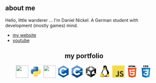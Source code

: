 <div class="about me">
  <h2>about me</h2>
  <p>Hello, little wanderer ... I'm Daniel Nickel. A German student with development (mostly games) mind.</p>
</div>

<div class="links">
  <ul>
    <li><a href="https://nickel-dev.github.io/">my website</a></li>
    <li><a href="https://www.youtube.com/channel/UC0EUzVE5lTTZ8aGAZ9D60zA">youtube</a></li>
  </ul>
</div>

<div class="prtfolio" align="center" margin-right=10% margin-left=10%>
  <h2>my portfolio</h2>
  <a href="https://vlang.io/"><img src="https://raw.githubusercontent.com/vlang/v-logo/master/dist/v-logo.png" width=40 height=40></a>
  <a href="https://python.org/"><img src="https://raw.githubusercontent.com/devicons/devicon/master/icons/python/python-original.svg" width=40 height=40></a>
  <a href="https://www.gnu.org/software/bash/"><img src="https://camo.githubusercontent.com/bbb327d6ba7708520eaafd13396fed64d73bf5df5c4cdd0ba03cf0843f7a9340/68747470733a2f2f7777772e766563746f726c6f676f2e7a6f6e652f6c6f676f732f676e755f626173682f676e755f626173682d69636f6e2e737667" width=40 height=40></a>
  <a href="https://en.wikipedia.org/wiki/C_(programming_language)"><img src="https://raw.githubusercontent.com/devicons/devicon/master/icons/c/c-original.svg" width=40 height=40></a>
  <a href="https://en.wikipedia.org/wiki/C%2B%2B"><img src="https://raw.githubusercontent.com/devicons/devicon/master/icons/cplusplus/cplusplus-original.svg" width=40 height=40></a>
  <a href="https://unity.com/"><img src="https://raw.githubusercontent.com/devicons/devicon/master/icons/unity/unity-original.svg" width=40 height=40></a>
  <a href="https://kernel.org/"><img src="https://raw.githubusercontent.com/devicons/devicon/master/icons/linux/linux-original.svg" width=40 height=40></a>
  <a href="https://www.javascript.com/"><img src="https://raw.githubusercontent.com/devicons/devicon/master/icons/javascript/javascript-original.svg" width=40 height=40></a>
  <a href="https://w3.org/"><img src="https://raw.githubusercontent.com/devicons/devicon/master/icons/html5/html5-original-wordmark.svg" width=40 height=40></a>
  <a href="https://www.w3.org/Style/CSS/Overview.en.html"><img src="https://raw.githubusercontent.com/devicons/devicon/master/icons/css3/css3-original-wordmark.svg" width=40 height=40></a>
</div>
